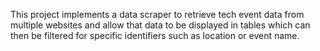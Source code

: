 This project implements a data scraper to retrieve tech event data from multiple websites
and allow that data to be displayed in tables which can then be filtered for specific identifiers
such as location or event name.
